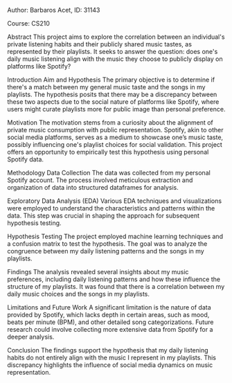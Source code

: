 Author: Barbaros Acet, ID: 31143

Course: CS210

Abstract
This project aims to explore the correlation between an individual's private listening habits and their publicly shared music tastes, as represented by their playlists. It seeks to answer the question: does one's daily music listening align with the music they choose to publicly display on platforms like Spotify?

Introduction
Aim and Hypothesis
The primary objective is to determine if there's a match between my general music taste and the songs in my playlists. The hypothesis posits that there may be a discrepancy between these two aspects due to the social nature of platforms like Spotify, where users might curate playlists more for public image than personal preference.

Motivation
The motivation stems from a curiosity about the alignment of private music consumption with public representation. Spotify, akin to other social media platforms, serves as a medium to showcase one’s music taste, possibly influencing one's playlist choices for social validation. This project offers an opportunity to empirically test this hypothesis using personal Spotify data.

Methodology
Data Collection
The data was collected from my personal Spotify account. The process involved meticulous extraction and organization of data into structured dataframes for analysis.

Exploratory Data Analysis (EDA)
Various EDA techniques and visualizations were employed to understand the characteristics and patterns within the data. This step was crucial in shaping the approach for subsequent hypothesis testing.

Hypothesis Testing
The project employed machine learning techniques and a confusion matrix to test the hypothesis. The goal was to analyze the congruence between my daily listening patterns and the songs in my playlists.

Findings
The analysis revealed several insights about my music preferences, including daily listening patterns and how these influence the structure of my playlists. It was found that there is a correlation between my daily music choices and the songs in my playlists.

Limitations and Future Work
A significant limitation is the nature of data provided by Spotify, which lacks depth in certain areas, such as mood, beats per minute (BPM), and other detailed song categorizations. Future research could involve collecting more extensive data from Spotify for a deeper analysis.

Conclusion
The findings support the hypothesis that my daily listening habits do not entirely align with the music I represent in my playlists. This discrepancy highlights the influence of social media dynamics on music representation.
